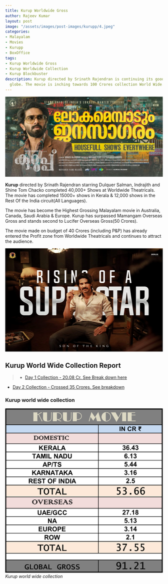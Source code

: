```yaml
---
title: Kurup Worldwide Gross
author: Rajeev Kumar
layout: post
image: "/assets/images/post-images/kurupp/4.jpeg"
categories:
- Malayalam
- Movies
- Kurupp
- BoxOffice
tags:
- Kurup Worldwide Gross
- Kurup Worldwide Collection
- Kurup Blockbuster
description: Kurup directed by Srinath Rajendran is continuing its good around the
  globe. The movie is inching towards 100 Crores collection World Wide.
---
```


![Kurup poster 5](/assets/images/post-images/kurupp/4.jpeg)

**Kurup** directed by Srinath Rajendran starring Dulquer Salman, Indrajith and Shine Tom Chacko completed 40,000+ Shows at Worldwide Theatricals. The movie has completed 15000+ shows in Kerala & 12,000 shows in the Rest Of the India circuit(All Languages).

The movie has become the Highest Grossing Malayalam movie in Australia, Canada, Saudi Arabia & Europe. Kurup has surpassed Mamangam Overseas Gross and stands second to Lucifer Overseas Gross(50 Crores).

The movie made on budget of 40 Crores (including P&P) has already entered the Profit zone from Worldwide Theatricals and continues to attract the audience.

![Kurup poster 4](/assets/images/post-images/kurupp/5.jpeg)

## Kurup World Wide Collection Report

> - [Day 1 Collection - 20.08 Cr. See Break down here](/malayalam/movies/kurupp/2021/11/13/kurupp-breaks-several-records.html)
- [Day 2 Collection - Crossed 35 Crores. See breakdown](/kurupp-world-wide-grossed-35-crores/)


### Kurup world wide collection
![Kurup world wide collection](/assets/images/post-images/kurupp/collection-worldwide-gross.png)
*Kurup world wide collection*
